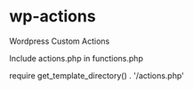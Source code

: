 # wp-actions
Wordpress Custom Actions

Include actions.php in functions.php

require get_template_directory() . '/actions.php'
